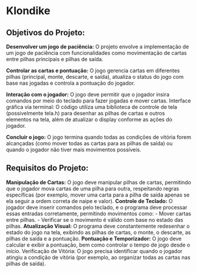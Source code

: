 # Klondike

## Objetivos do Projeto:
  **Desenvolver um jogo de paciência:** O projeto envolve a implementação de um jogo de paciência com funcionalidades como movimentação de cartas entre pilhas principais e pilhas de saída.

  **Controlar as cartas e pontuação:** O jogo gerencia cartas em diferentes pilhas (principal, monte, descarte, e saída), atualiza o status do jogo com base nas jogadas e controla a pontuação do jogador.

  **Interação com o jogador:** O jogo deve permitir que o jogador insira comandos por meio do teclado para fazer jogadas e mover cartas.
Interface gráfica via terminal: O código utiliza uma biblioteca de controle de tela (possivelmente tela.h) para desenhar as pilhas de cartas e outros elementos na tela, além de atualizar o display conforme as ações do jogador.

  **Concluir o jogo:** O jogo termina quando todas as condições de vitória forem alcançadas (como mover todas as cartas para as pilhas de saída) ou quando o jogador não tiver mais movimentos possíveis.

## Requisitos do Projeto:
  **Manipulação de Cartas:** O jogo deve manipular pilhas de cartas, permitindo que o jogador mova cartas de uma pilha para outra, respeitando regras específicas (por exemplo, mover uma carta para a pilha de saída apenas se ela seguir a ordem correta de naipe e valor).
  **Controle de Teclado:** O jogador deve inserir comandos pelo teclado, e o programa deve processar essas entradas corretamente, permitindo movimentos como:
    - Mover cartas entre pilhas.
    - Verificar se o movimento é válido com base no estado das pilhas.
  **Atualização Visual:** O programa deve constantemente redesenhar o estado do jogo na tela, exibindo as pilhas de cartas, o monte, o descarte, as pilhas de saída e a pontuação.
  **Pontuação e Temporizador:** O jogo deve calcular e exibir a pontuação, bem como controlar o tempo de jogo desde o início.
Verificação de Vitória: O jogo precisa identificar quando o jogador atingiu a condição de vitória (por exemplo, ao organizar todas as cartas nas pilhas de saída).
